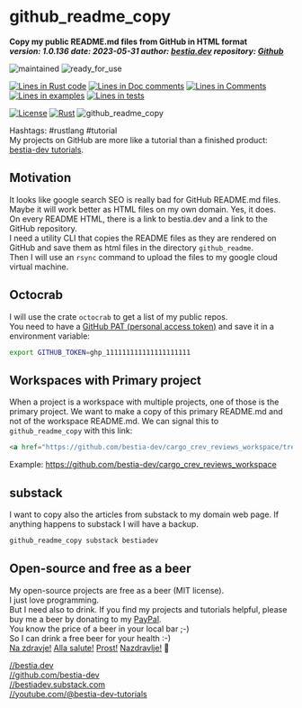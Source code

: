 <!-- markdownlint-disable MD041 -->
[//]: # (auto_md_to_doc_comments segment start A)

# github_readme_copy

[//]: # (auto_cargo_toml_to_md start)

**Copy my public README.md files from GitHub in HTML format**  
***version: 1.0.136 date: 2023-05-31 author: [bestia.dev](https://bestia.dev) repository: [Github](https://github.com/bestia-dev/github_readme_copy)***  

[//]: # (auto_cargo_toml_to_md end)

 ![maintained](https://img.shields.io/badge/maintained-green)
 ![ready_for_use](https://img.shields.io/badge/ready_for_use-green)

[//]: # (auto_lines_of_code start)
[![Lines in Rust code](https://img.shields.io/badge/Lines_in_Rust-881-green.svg)](https://github.com/bestia-dev/github_readme_copy/)
[![Lines in Doc comments](https://img.shields.io/badge/Lines_in_Doc_comments-95-blue.svg)](https://github.com/bestia-dev/github_readme_copy/)
[![Lines in Comments](https://img.shields.io/badge/Lines_in_comments-89-purple.svg)](https://github.com/bestia-dev/github_readme_copy/)
[![Lines in examples](https://img.shields.io/badge/Lines_in_examples-0-yellow.svg)](https://github.com/bestia-dev/github_readme_copy/)
[![Lines in tests](https://img.shields.io/badge/Lines_in_tests-50-orange.svg)](https://github.com/bestia-dev/github_readme_copy/)

[//]: # (auto_lines_of_code end)

 [![License](https://img.shields.io/badge/license-MIT-blue.svg)](https://github.com/bestia-dev/github_readme_copy/blob/main/LICENSE)
 [![Rust](https://github.com/bestia-dev/github_readme_copy/workflows/rust_fmt_auto_build_testuto_build_test/badge.svg)](https://github.com/bestia-dev/github_readme_copy/)
 ![github_readme_copy](https://bestia.dev/webpage_hit_counter/get_svg_image/93552555.svg)

Hashtags: #rustlang #tutorial  
My projects on GitHub are more like a tutorial than a finished product: [bestia-dev tutorials](https://github.com/bestia-dev/tutorials_rust_wasm).

## Motivation

It looks like google search SEO is really bad for GitHub README.md files.  
Maybe it will work better as HTML files on my own domain. Yes, it does.  
On every README HTML, there is a link to bestia.dev and a link to the GitHub repository.  
I need a utility CLI that copies the README files as they are rendered on GitHub and save them as html files in the directory `github_readme`.  
Then I will use an `rsync` command to upload the files to my google cloud virtual machine.

## Octocrab

I will use the crate `octocrab` to get a list of my public repos.  
You need to have a [GitHub PAT (personal access token)](https://docs.github.com/en/github/authenticating-to-github/keeping-your-account-and-data-secure/creating-a-personal-access-token) and save it in a environment variable:  

```bash
export GITHUB_TOKEN=ghp_111111111111111111111
```

## Workspaces with Primary project

When a project is a workspace with multiple projects, one of those is the primary project. We want to make a copy of this primary README.md and not of the workspace README.md. We can signal this to `github_readme_copy` with this link:

```html
<a href="https://github.com/bestia-dev/cargo_crev_reviews_workspace/tree/main/cargo_crev_reviews">Primary project README.md</a>
```

Example: <https://github.com/bestia-dev/cargo_crev_reviews_workspace>

## substack

I want to copy also the articles from substack to my domain web page. If anything happens to substack I will have a backup.  

```bash
github_readme_copy substack bestiadev
```

## Open-source and free as a beer

My open-source projects are free as a beer (MIT license).  
I just love programming.  
But I need also to drink. If you find my projects and tutorials helpful, please buy me a beer by donating to my [PayPal](https://paypal.me/LucianoBestia).  
You know the price of a beer in your local bar ;-)  
So I can drink a free beer for your health :-)  
[Na zdravje!](https://translate.google.com/?hl=en&sl=sl&tl=en&text=Na%20zdravje&op=translate) [Alla salute!](https://dictionary.cambridge.org/dictionary/italian-english/alla-salute) [Prost!](https://dictionary.cambridge.org/dictionary/german-english/prost) [Nazdravlje!](https://matadornetwork.com/nights/how-to-say-cheers-in-50-languages/) 🍻

[//bestia.dev](https://bestia.dev)  
[//github.com/bestia-dev](https://github.com/bestia-dev)  
[//bestiadev.substack.com](https://bestiadev.substack.com)  
[//youtube.com/@bestia-dev-tutorials](https://youtube.com/@bestia-dev-tutorials)  

[//]: # (auto_md_to_doc_comments segment end A)
